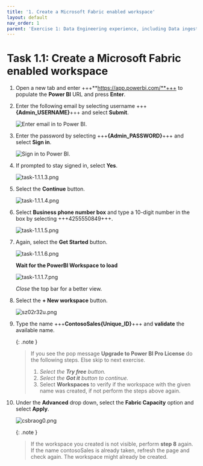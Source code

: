 ```yaml
---
title: '1. Create a Microsoft Fabric enabled workspace'
layout: default
nav_order: 1
parent: 'Exercise 1: Data Engineering experience, including Data ingestion from a spectrum of analytical data sources into OneLake'
---
```


# Task 1.1: Create a Microsoft Fabric enabled workspace

1. Open a new tab and enter +++**https://app.powerbi.com/**+++ to populate the **Power BI** URL and press **Enter**.

2. Enter the following email by selecting username +++**{Admin_USERNAME}**+++ and select **Submit**.

	![Enter email in to Power BI.](../media/instructions240153/task-1.1.1.png)

3. Enter the password by selecting +++**{Admin_PASSWORD}**+++ and select **Sign in**.

	![Sign in to Power BI.](../media/instructions240153/task-1.1.1.2.png)

4. If prompted to stay signed in, select **Yes**.

	![task-1.1.1.3.png](../media/instructions240153/task-1.1.1.3.png)

5. Select the **Continue** button.

	![task-1.1.1.4.png](../media/instructions240153/task-1.1.1.4.png)

6. Select **Business phone number box** and type a 10-digit number in the box by selecting +++4255550849+++. 

	![task-1.1.1.5.png](../media/instructions240153/task-1.1.1.5.png)

7. Again, select the **Get Started** button.

	![task-1.1.1.6.png](../media/instructions240153/task-1.1.1.6.png)

	**Wait for the PowerBI Workspace to load**

	![task-1.1.1.7.png](../media/instructions240153/task-1.1.1.7.png)

	*Close* the top bar for a better view.

8. Select the **+ New workspace** button.

	<!-- !IMAGE[euxmwptl.png](../media/instructions249094/euxmwptl.png) -->

	![sz02r32u.png](../media/instructions249094/sz02r32u.png)

9. Type the name +++**ContosoSales{Unique_ID}**+++ and **validate** the available name.

	{: .note }
 	>If you see the pop message **Upgrade to Power BI Pro License** do the following steps. Else skip to next exercise.
	>1. *Select the **Try free** button.*
	>2. *Select the **Got it** button to continue.*
	>3. Select **Workspaces** to verify if the workspace with the given name was created, if not perform the steps above again.

10. Under the **Advanced** drop down, select the **Fabric Capacity** option and select **Apply**.

	![csbraog0.png](../media/instructions249094/csbraog0.png)

	{: .note }
 	> If the workspace you created is not visible, perform **step 8** again.
	>If the name contosoSales is already taken, refresh the page and check again. The workspace might already be created.
